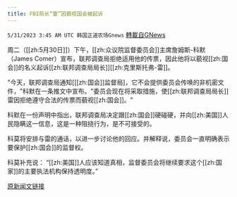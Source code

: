```yaml
---
title: FBI局长“雷”因藐视国会被起诉
---
```

`5/31/2023 3:45 AM UTC 韩国正道农场Gnews` [轉載自GNews](https://gnews.org/articles/1344533)

周二（[[zh:5月30日]]）下午，[[zh:众议院监督委员会]]主席詹姆斯-科默（James Comer）宣布，联邦调查局拒绝适用他的传票，因此他将以藐视[[zh:国会]]的名义起诉[[zh:联邦调查局局长]][[zh:克里斯托弗-雷]]。

"今天，联邦调查局通知[[[zh:国会]]监督局]，它不会提供委员会传唤的非机密文件，"科默在一条推文中宣布。"委员会现在将采取措施，使[[zh:联邦调查局局长]]雷因拒绝遵守合法的传票而藐视[[zh:国会]]。"

科默在一份声明中指出，联邦调查局决定跟[[zh:国会]]硬碰硬，并向[[zh:美国]]人民隐瞒这一信息，这是一种阻挠行为，是不可接受的。

科莫将安排与雷的通话，以进一步讨论他的回应。并解释说，委员会一直明确表示要保护[[zh:国会]]的监督权。

科莫补充说： “[[zh:美国]]人应该知道真相，监督委员会将继续要求这个[[zh:国家]]的主要执法机构保持透明度。”

[原新闻文链接](https://dcenquirer.com/breaking-fbi-director-christopher-wray-will-be-held-in-contempt-of-congress-after-failing-to-comply-with-house-republicans)
